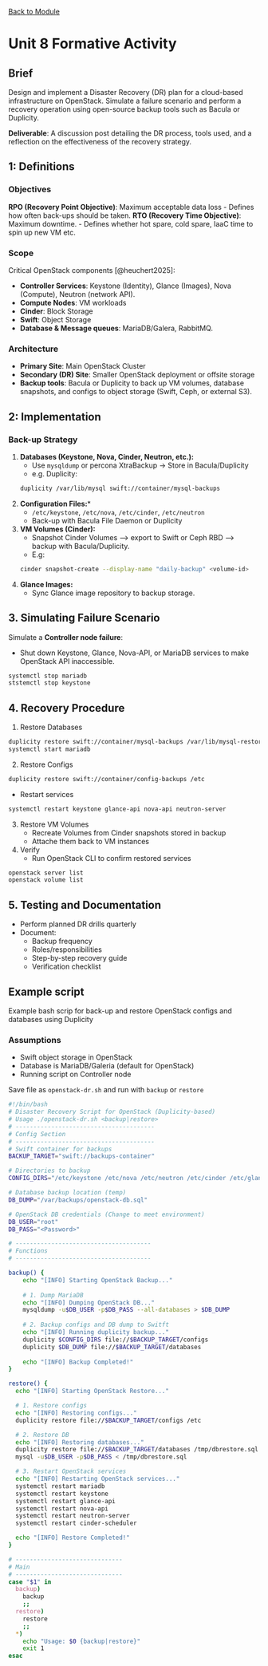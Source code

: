 [Back to Module](./README.md)

# Unit 8 Formative Activity

## Brief
Design and implement a Disaster Recovery (DR) plan for a cloud-based infrastructure on OpenStack. Simulate a failure scenario and perform a recovery operation using open-source backup tools such as Bacula or Duplicity.

**Deliverable**: A discussion post detailing the DR process, tools used, and a reflection on the effectiveness of the recovery strategy.

## 1: Definitions 

### Objectives
**RPO (Recovery Point Objective)**: Maximum acceptable data loss - Defines how often back-ups should be taken. 
**RTO (Recovery Time Objective)**: Maximum downtime. - Defines whether hot spare, cold spare, IaaC time to spin up new VM etc. 

### Scope
Critical OpenStack components [@heuchert2025]:
- **Controller Services**: Keystone (Identity), Glance (Images), Nova (Compute), Neutron (network API).
- **Compute Nodes**: VM workloads
- **Cinder**: Block Storage
- **Swift**: Object Storage
- **Database & Message queues**: MariaDB/Galera, RabbitMQ.

### Architecture
- **Primary Site**: Main OpenStack Cluster
- **Secondary (DR) Site**: Smaller OpenStack deployment or offsite storage
- **Backup tools**: Bacula or Duplicity to back up VM volumes, database snapshots, and configs to object storage (Swift, Ceph, or external S3).

## 2: Implementation
### Back-up Strategy
1. **Databases (Keystone, Nova, Cinder, Neutron, etc.):**
	- Use `mysqldump` or percona XtraBackup -> Store in Bacula/Duplicity
	- e.g. Duplicity:
	```bash
	duplicity /var/lib/mysql swift://container/mysql-backups
	```
2. **Configuration Files:***
	- `/etc/keystone`, `/etc/nova`, `/etc/cinder`, `/etc/neutron`
	- Back-up with Bacula File Daemon or Duplicity
3. **VM Volumes (Cinder):**
	- Snapshot Cinder Volumes --> export to Swift or Ceph RBD --> backup with Bacula/Duplicity.
	- E.g:
	``` Bash
	cinder snapshot-create --display-name "daily-backup" <volume-id>
	```
4. **Glance Images:**
	- Sync Glance image repository to backup storage.

## 3. Simulating Failure Scenario

Simulate a **Controller node failure**:
- Shut down Keystone, Glance, Nova-API, or MariaDB services to make OpenStack API inaccessible. 
```bash
systemctl stop mariadb
ststemctl stop keystone
```

## 4. Recovery Procedure
1. Restore Databases
```bash
duplicity restore swift://container/mysql-backups /var/lib/mysql-restore
systemctl start mariadb
```

2. Restore Configs
```bash
duplicity restore swift://container/config-backups /etc
```
- Restart services
```bash 
systemctl restart keystone glance-api nova-api neutron-server
```

3. Restore VM Volumes
	- Recreate Volumes from Cinder snapshots stored in backup
	- Attache them back to VM instances
4. Verify
	- Run OpenStack CLI to confirm restored services
```bash
openstack server list
openstack volume list
```

## 5. Testing and Documentation
- Perform planned DR drills quarterly
- Document:
	- Backup frequency
	- Roles/responsibilities
	- Step-by-step recovery guide
	- Verification checklist


## Example script
Example bash scrip for back-up and restore OpenStack configs and databases using Duplicity

### Assumptions
- Swift object storage in OpenStack
- Database is MariaDB/Galeria (default for OpenStack)
- Running script on Controller node

Save file as `openstack-dr.sh` and run with `backup` or `restore`

```bash
#!/bin/bash
# Disaster Recovery Script for OpenStack (Duplicity-based)
# Usage ./openstack-dr.sh <backup|restore>
# ---------------------------------------
# Config Section
# ---------------------------------------
# Swift container for backups
BACKUP_TARGET="swift://backups-container"

# Directories to backup
CONFIG_DIRS="/etc/keystone /etc/nova /etc/neutron /etc/cinder /etc/glance"

# Database backup location (temp)
DB_DUMP="/var/backups/openstack-db.sql"

# OpenStack DB credentials (Change to meet environment)
DB_USER="root"
DB_PASS="<Password>"

# --------------------------------------
# Functions
# --------------------------------------

backup() {
	echo "[INFO] Starting OpenStack Backup..."
	
	# 1. Dump MariaDB
	echo "[INFO] Dumping OpenStack DB..."
	mysqldump -u$DB_USER -p$DB_PASS --all-databases > $DB_DUMP
	
	# 2. Backup configs and DB dump to Switft
	echo "[INFO] Running duplicity backup..."
	duplicity $CONFIG_DIRS file://$BACKUP_TARGET/configs
	duplicity $DB_DUMP file://$BACKUP_TARGET/databases
	
	echo "[INFO] Backup Completed!"
}

restore() {
  echo "[INFO] Starting OpenStack Restore..."

  # 1. Restore configs
  echo "[INFO] Restoring configs..."
  duplicity restore file://$BACKUP_TARGET/configs /etc

  # 2. Restore DB
  echo "[INFO] Restoring databases..."
  duplicity restore file://$BACKUP_TARGET/databases /tmp/dbrestore.sql
  mysql -u$DB_USER -p$DB_PASS < /tmp/dbrestore.sql

  # 3. Restart OpenStack services
  echo "[INFO] Restarting OpenStack services..."
  systemctl restart mariadb
  systemctl restart keystone
  systemctl restart glance-api
  systemctl restart nova-api
  systemctl restart neutron-server
  systemctl restart cinder-scheduler

  echo "[INFO] Restore Completed!"
}

# ------------------------------
# Main
# ------------------------------
case "$1" in
  backup)
    backup
    ;;
  restore)
    restore
    ;;
  *)
    echo "Usage: $0 {backup|restore}"
    exit 1
esac

```
